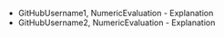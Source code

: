 * GitHubUsername1, NumericEvaluation - Explanation
* GitHubUsername2, NumericEvaluation - Explanation